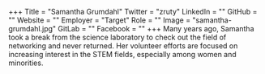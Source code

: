 +++
Title = "Samantha Grumdahl"
Twitter = "zruty"
LinkedIn = ""
GitHub = ""
Website = ""
Employer = "Target"
Role = ""
Image = "samantha-grumdahl.jpg"
GitLab = ""
Facebook = ""
+++
Many years ago, Samantha took a break from the science laboratory to check out the field of networking and never returned. Her volunteer efforts are focused on increasing interest in the STEM fields, especially among women and minorities.